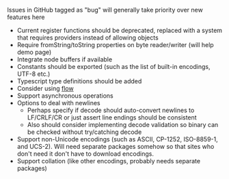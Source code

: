 Issues in GitHub tagged as "bug" will generally take priority over new features here
* Current register functions should be deprecated, replaced with a system that requires providers instead of allowing objects
* Require fromString/toString properties on byte reader/writer (will help demo page)
* Integrate node buffers if available
* Constants should be exported (such as the list of built-in encodings, UTF-8 etc.)
* Typescript type definitions should be added
* Consider using [flow](https://flow.org/)
* Support asynchronous operations
* Options to deal with newlines
  * Perhaps specify if decode should auto-convert newlines to LF/CRLF/CR or just assert line endings should be consistent
  * Also should consider implementing decode validation so binary can be checked without try/catching decode
* Support non-Unicode encodings (such as ASCII, CP-1252, ISO-8859-1, and UCS-2). Will need separate packages somehow so that sites who don't need it don't have to download encodings.
* Support collation (like other encodings, probably needs separate packages)
